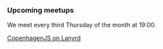 <div class="upcoming-meetings">
	<h3>Upcoming meetups</h3>
  <p>We meet every third Thursday of the month at 19:00.</p>

  <div class="lanyrd-target-guide">
      <a href="http://lanyrd.com/guides/copenhagenjs/"
          class="lanyrd-guide"
          data-lanyrd-context="future">
          CopenhagenJS on Lanyrd
      </a>
  </div>

</div>
